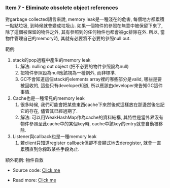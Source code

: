 ### Item 7 - Eliminate obsolete object references

對garbage collected語言來說, memory leak是一種淺在的危害, 每個地方都累積一點點垃圾, 到時候就會變成垃圾山.
如果一個物件的參照在無意中被保留下來了, 除了這個被保留的物件之外, 其有參照到的任何物件也都會被gc排除在外.
所以, 當物件管理自己的memory時, 其就有必要將不必要的參照null out.

範例:
1. stack的pop過程中產生的memory leak
    1. 解法: nulling out object (把不必要的物件參照設為null)
    2. 把物件參照設為null應該視為一種例外, 而非標準.
    3. GC不會知道這個stack的elements array裡的哪些部分是valid, 哪些是要被回收的, 這些只有developer知道, 所以應該由developer來告知GC這件事情.
2. Cache也是一種常見的memory leak
    1. 很多時候, 我們可能會把某些東西cache下來然後就這樣放在那邊然後忘記它的存在, 儘管其已經過期了.
    2. 解法: 可以用WeakHashMap作為cache的資料結構, 其特性是當外界沒有物件參照至此cache中的某個key時, cache中該key的entry就會自動被移除.
3. Listener與callback也是一種memory leak
    1. 若client只知道register callback但卻不會顯式地去deregister, 就會一直累積直到你採取某些手段為止.


額外範例: 物件自救

* Source code: [Click me](https://github.com/yotsuba1022/java-concurrency/blob/master/src/main/java/idv/java/jvm/gc/escape/FinalizeEscapeGC.java)

* Read more: [Click me](https://yotsuba1022.gitbooks.io/about-java-memory-model-jmm-a-k-a-jsr-133/content/chapter-3-4-gc-basics.html)
